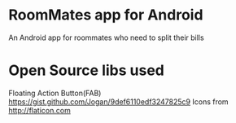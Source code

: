 RoomMates app for Android
=================

An Android app for roommates who need to split their bills



Open Source libs used
=================
Floating Action Button(FAB) https://gist.github.com/Jogan/9def6110edf3247825c9
Icons from http://flaticon.com
